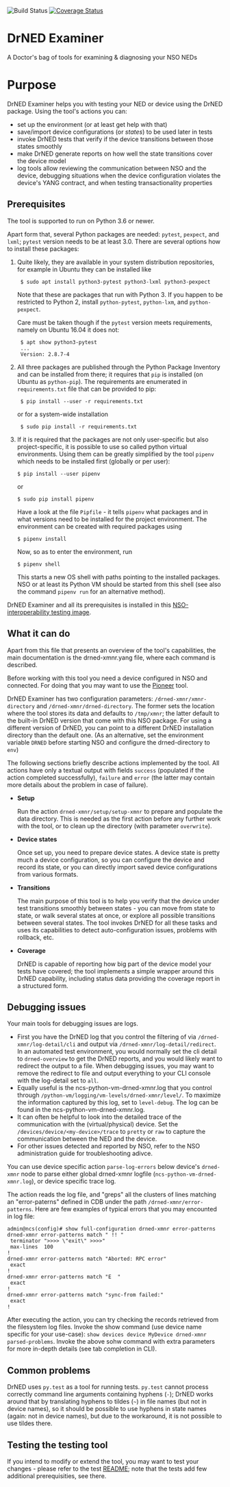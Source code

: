 ![Build Status](https://github.com/NSO-developer/drned-xmnr/actions/workflows/drned-xmnr-unit.yml/badge.svg)
[![Coverage Status](https://coveralls.io/repos/github/NSO-developer/drned-xmnr/badge.svg)](https://coveralls.io/github/NSO-developer/drned-xmnr)

# DrNED Examiner

A Doctor's bag of tools for examining & diagnosing your NSO NEDs

# Purpose

DrNED Examiner helps you with testing your NED or device using the DrNED
package. Using the tool's actions you can:

 * set up the environment (or at least get help with that)
 * save/import device configurations (or *states*) to be used later in tests
 * invoke DrNED tests that verify if the device transitions between those
   states smoothly
 * make DrNED generate reports on how well the state transitions cover the
   device model
 * log tools allow reviewing the communication between NSO and the device,
   debugging situations when the device configuration violates the device's
   YANG contract, and when testing transactionality properties

## Prerequisites

The tool is supported to run on Python 3.6 or newer.

Apart form that, several Python packages are needed: `pytest`, `pexpect`, and
`lxml`; `pytest` version needs to be at least 3.0.  There are several options
how to install these packages:

1. Quite likely, they are available in your system distribution repositories,
   for example in Ubuntu they can be installed like

        $ sudo apt install python3-pytest python3-lxml python3-pexpect

   Note that these are packages that run with Python 3.  If you happen to be
   restricted to Python 2, install `python-pytest`, `python-lxm`, and
   `python-pexpect`.

   Care must be taken though if the `pytest` version meets requirements,
   namely on Ubuntu 16.04 it does not:

        $ apt show python3-pytest
        ...
        Version: 2.8.7-4

2. All three packages are published through the Python Package Inventory and
   can be installed from there; it requires that `pip` is installed (on Ubuntu
   as `python-pip`).  The requirements are enumerated in `requirements.txt`
   file that can be provided to pip:

        $ pip install --user -r requirements.txt

   or for a system-wide installation

        $ sudo pip install -r requirements.txt

 3. If it is required that the packages are not only user-specific but also
    project-specific, it is possible to use so called python virtual
    environments.  Using them can be greatly simplified by the tool `pipenv`
    which needs to be installed first (globally or per user):

        $ pip install --user pipenv

    or

        $ sudo pip install pipenv

    Have a look at the file `Pipfile` - it tells `pipenv` what packages and in
    what versions need to be installed for the project environment.  The
    environment can be created with required packages using

        $ pipenv install

    Now, so as to enter the environment, run

        $ pipenv shell

    This starts a new OS shell with paths pointing to the installed packages.
    NSO or at least its Python VM should be started from this shell (see also
    the command `pipenv run` for an alternative method).

DrNED Examiner and all its prerequisites is installed in this
[NSO-interoperability testing image](https://github.com/jojohans/NSO-Interop).

## What it can do

Apart from this file that presents an overview of the tool's capabilities,
the main documentation is the drned-xmnr.yang file, where each command is 
described.

Before working with this tool you need a device configured in NSO and
connected.  For doing that you may want to use the
[Pioneer](https://github.com/NSO-developer/pioneer) tool.

DrNED Examiner has two configuration parameters: `/drned-xmnr/xmnr-directory`
and `/drned-xmnr/drned-directory`.  The former sets the location where the tool
stores its data and defaults to `/tmp/xmnr`; the latter default to the built-in
DrNED version that come with this NSO package. For using a different version of
DrNED, you can point to a different DrNED installation directory than the default
one.  (As an alternative, set the environment variable `DRNED` before starting
NSO and configure the drned-directory to `env`)

The following sections briefly describe actions implemented by the tool.  All
actions have only a textual output with fields `success` (populated if the
action completed successfully), `failure` and `error` (the latter may contain
more details about the problem in case of failure).

 * **Setup**

    Run the action `drned-xmnr/setup/setup-xmnr` to prepare and populate the data
    directory.  This is needed as the first action before any further work with the
    tool, or to clean up the directory (with parameter `overwrite`).

 * **Device states**

    Once set up, you need to prepare device states.  A device state is pretty much
    a device configuration, so you can configure the device and record its state,
    or you can directly import saved device configurations from various formats.

 * **Transitions**

    The main purpose of this tool is to help you verify that the device under test
    transitions smoothly between states - you can move from state to state, or walk
    several states at once, or explore all possible transitions between several
    states.  The tool invokes DrNED for all these tasks and uses its capabilities
    to detect auto-configuration issues, problems with rollback, etc.

 * **Coverage**

    DrNED is capable of reporting how big part of the device model your tests have
    covered; the tool implements a simple wrapper around this DrNED capability,
    including status data providing the coverage report in a structured form.

## Debugging issues

Your main tools for debugging issues are logs.

  * First you have the DrNED log that you control the filtering of via
    `/drned-xmnr/log-detail/cli` and output via `/drned-xmnr/log-detail/redirect`.
    In an automated test environment, you would normally set the cli detail to
    `drned-overview` to get the DrNED reports, and you would likely want to
    redirect the output to a file. When debugging issues, you may want to remove
    the redirect to file and output everything to your CLI console with the
    log-detail set to `all`.
  * Equally useful is the ncs-python-vm-drned-xmnr.log that you control through
    `/python-vm/logging/vm-levels/drned-xmnr/level/`. To maximize the information
    captured by this log, set to `level-debug`. The log can be found in the
    ncs-python-vm-drned-xmnr.log.
  * It can often be helpful to look into the detailed trace of the communication
    with the (virtual/physical) device. Set the `/devices/device/<my-device>/trace`
    to `pretty` or `raw` to capture the communication between the NED and the device.
  * For other issues detected and reported by NSO, refer to the NSO administration
    guide for troubleshooting adivce.

You can use device specific action `parse-log-errors` below device's `drned-xmnr`
node to parse either global drned-xmnr logfile (`ncs-python-vm-drned-xmnr.log`),
or device specific trace log.

The action reads the log file, and "greps" all the clusters of lines matching
an "error-paterns" defined in CDB under the path `/drned-xmnr/error-patterns`.
Here are few examples of typical errors that you may encounted in log file:

```
admin@ncs(config)# show full-configuration drned-xmnr error-patterns
drned-xmnr error-patterns match " !! "
 terminator ">>>> \"exit\" >>>>"
 max-lines  100
!
drned-xmnr error-patterns match "Aborted: RPC error"
 exact
!
drned-xmnr error-patterns match "E  "
 exact
!
drned-xmnr error-patterns match "sync-from failed:"
 exact
!
```

After executing the action, you can try checking the records retrieved from
the filesystem log files. Invoke the show command (use device name specific
for your use-case): `show devices device MyDevice drned-xmnr parsed-problems`.
Invoke the above sohw command with extra parameters for more in-depth details
(see tab completion in CLI).

## Common problems

DrNED uses `py.test` as a tool for running tests.  `py.test` cannot process
correctly command line arguments containing hyphens (`-`); DrNED works around
that by translating hyphens to tildes (`~`) in file names (but not in device
names), so it should be possible to use hyphens in state names (again: not in
device names), but due to the workaround, it is not possible to use tildes
there.

## Testing the testing tool

If you intend to modify or extend the tool, you may want to test your changes -
please refer to the test [README](test/README.md); note that the tests add few
additional prerequisities, see there.
